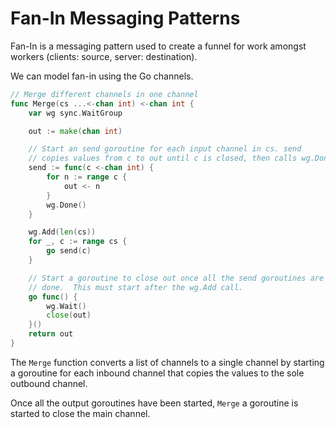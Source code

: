 Fan-In Messaging Patterns
===================================
Fan-In is a messaging pattern used to create a funnel for work amongst workers (clients: source, server: destination).

We can model fan-in using the Go channels.

```go
// Merge different channels in one channel
func Merge(cs ...<-chan int) <-chan int {
	var wg sync.WaitGroup

	out := make(chan int)

	// Start an send goroutine for each input channel in cs. send
	// copies values from c to out until c is closed, then calls wg.Done.
	send := func(c <-chan int) {
		for n := range c {
			out <- n
		}
		wg.Done()
	}

	wg.Add(len(cs))
	for _, c := range cs {
		go send(c)
	}

	// Start a goroutine to close out once all the send goroutines are
	// done.  This must start after the wg.Add call.
	go func() {
		wg.Wait()
		close(out)
	}()
	return out
}
```

The `Merge` function converts a list of channels to a single channel by starting a goroutine for each inbound channel that copies the values to the sole outbound channel.

Once all the output goroutines have been started, `Merge` a goroutine is started to close the main channel.
